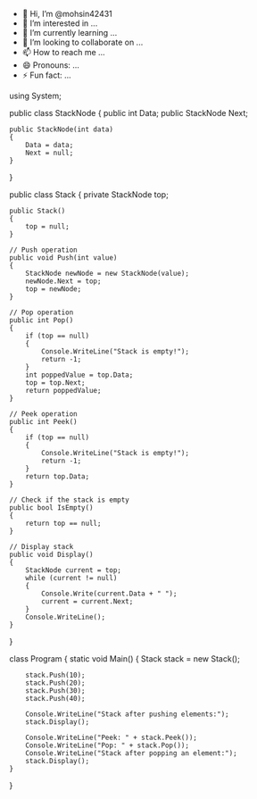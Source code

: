 - 👋 Hi, I’m @mohsin42431
- 👀 I’m interested in ...
- 🌱 I’m currently learning ...
- 💞️ I’m looking to collaborate on ...
- 📫 How to reach me ...
- 😄 Pronouns: ...
- ⚡ Fun fact: ...

<!---
mohsin42431/mohsin42431 is a ✨ special ✨ repository because its `README.md` (this file) appears on your GitHub profile.
You can click the Preview link to take a look at your changes.
--->
using System;

public class StackNode
{
    public int Data;
    public StackNode Next;

    public StackNode(int data)
    {
        Data = data;
        Next = null;
    }
}

public class Stack
{
    private StackNode top;

    public Stack()
    {
        top = null;
    }

    // Push operation
    public void Push(int value)
    {
        StackNode newNode = new StackNode(value);
        newNode.Next = top;
        top = newNode;
    }

    // Pop operation
    public int Pop()
    {
        if (top == null)
        {
            Console.WriteLine("Stack is empty!");
            return -1;
        }
        int poppedValue = top.Data;
        top = top.Next;
        return poppedValue;
    }

    // Peek operation
    public int Peek()
    {
        if (top == null)
        {
            Console.WriteLine("Stack is empty!");
            return -1;
        }
        return top.Data;
    }

    // Check if the stack is empty
    public bool IsEmpty()
    {
        return top == null;
    }

    // Display stack
    public void Display()
    {
        StackNode current = top;
        while (current != null)
        {
            Console.Write(current.Data + " ");
            current = current.Next;
        }
        Console.WriteLine();
    }
}

class Program
{
    static void Main()
    {
        Stack stack = new Stack();

        stack.Push(10);
        stack.Push(20);
        stack.Push(30);
        stack.Push(40);

        Console.WriteLine("Stack after pushing elements:");
        stack.Display();

        Console.WriteLine("Peek: " + stack.Peek());
        Console.WriteLine("Pop: " + stack.Pop());
        Console.WriteLine("Stack after popping an element:");
        stack.Display();
    }
}
